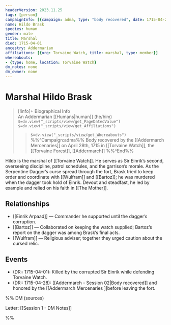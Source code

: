 ```yaml
---
headerVersion: 2023.11.25
tags: [person]
campaignInfo: [{campaign: adma, type: "body recovered", date: 1715-04-28}]
name: Hildo Brask
species: human
gender: male
title: Marshal
died: 1715-04-01
ancestry: Addermarian
affiliations: [{org: Torvaine Watch, title: marshal, type: member}]
whereabouts:
- {type: home, location: Torvaine Watch}
dm_notes: none
dm_owner: none
---
```

# Marshal Hildo Brask
>[!info]+ Biographical Info  
> An Addermarian [[Humans|human]] (he/him)  
> `$=dv.view("_scripts/view/get_PageDatedValue")`  
> `$=dv.view("_scripts/view/get_Affiliations")`  
>> `$=dv.view("_scripts/view/get_Whereabouts")`  
>> %%^Campaign:adma%% Body recovered by the [[Addermarch Mercenaries]] on April 28th, 1715 in [[Torvaine Watch]], the [[Torvaine Forest]], [[Addermarch]] %%^End%%

Hildo is the marshal of [[Torvaine Watch]]. He serves as Sir Einrik’s second, overseeing discipline, patrol schedules, and the garrison’s morale. As the Serpentine Dagger’s curse spread through the fort, Brask tried to keep order and coordinate with [[Wulfram]] and [[Bartoz]]; he was murdered when the dagger took hold of Einrik. Devout and steadfast, he led by example and relied on his faith in [[The Mother]].

## Relationships
- [[Einrik Arpaad]] — Commander he supported until the dagger’s corruption.
- [[Bartoz]] — Collaborated on keeping the watch supplied; Bartoz’s report on the dagger was among Brask’s final acts.
- [[Wulfram]] — Religious adviser; together they urged caution about the cursed relic.

## Events
- (DR:: 1715-04-01): Killed by the corrupted Sir Einrik while defending Torvaine Watch.
- (DR:: 1715-04-28): [[Addermarch - Session 02|Body recovered]] and honored by the [[Addermarch Mercenaries ]]before leaving the fort.

%% DM (sources)

Letter: [[Session 1 - DM Notes]]

%%